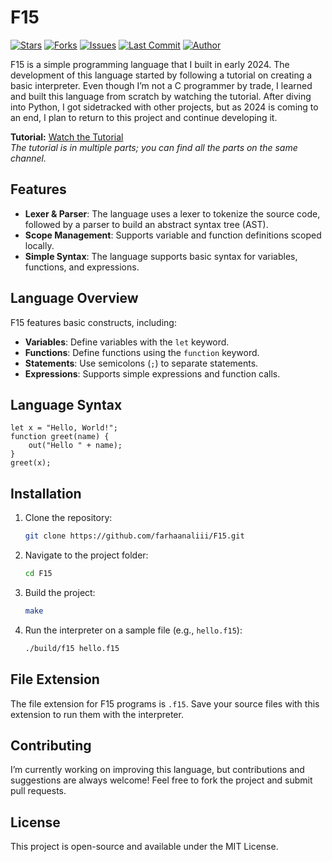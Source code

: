 # F15

[![Stars](https://img.shields.io/github/stars/farhaanaliii/f15?style=for-the-badge\&logo=github\&color=FFD700)](https://github.com/farhaanaliii/f15/stargazers)
[![Forks](https://img.shields.io/github/forks/farhaanaliii/f15?style=for-the-badge\&logo=github\&color=FF69B4)](https://github.com/farhaanaliii/f15/network/members)
[![Issues](https://img.shields.io/github/issues/farhaanaliii/f15?style=for-the-badge\&logo=github\&color=00BFFF)](https://github.com/farhaanaliii/f15/issues)
[![Last Commit](https://img.shields.io/github/last-commit/farhaanaliii/f15?style=for-the-badge\&logo=git\&color=32CD32)](https://github.com/farhaanaliii/f15/commits/main)
[![Author](https://img.shields.io/badge/author-Farhan%20Ali-blueviolet?style=for-the-badge\&logo=github)](https://github.com/farhaanaliii)

</div>

F15 is a simple programming language that I built in early 2024. The development of this language started by following a tutorial on creating a basic interpreter. Even though I’m not a C programmer by trade, I learned and built this language from scratch by watching the tutorial. After diving into Python, I got sidetracked with other projects, but as 2024 is coming to an end, I plan to return to this project and continue developing it.

**Tutorial:** [Watch the Tutorial](https://youtu.be/WABO4o_y8qc)  
*The tutorial is in multiple parts; you can find all the parts on the same channel.*

## Features

- **Lexer & Parser**: The language uses a lexer to tokenize the source code, followed by a parser to build an abstract syntax tree (AST).
- **Scope Management**: Supports variable and function definitions scoped locally.
- **Simple Syntax**: The language supports basic syntax for variables, functions, and expressions.

## Language Overview

F15 features basic constructs, including:

- **Variables**: Define variables with the `let` keyword.
- **Functions**: Define functions using the `function` keyword.
- **Statements**: Use semicolons (`;`) to separate statements.
- **Expressions**: Supports simple expressions and function calls.

## Language Syntax

```f15
let x = "Hello, World!";
function greet(name) {
    out("Hello " + name);
}
greet(x);
```

## Installation

1. Clone the repository:

    ```bash
    git clone https://github.com/farhaanaliii/F15.git
    ```

2. Navigate to the project folder:

    ```bash
    cd F15
    ```

3. Build the project:

    ```bash
    make
    ```

4. Run the interpreter on a sample file (e.g., `hello.f15`):

    ```bash
    ./build/f15 hello.f15
    ```

## File Extension

The file extension for F15 programs is `.f15`. Save your source files with this extension to run them with the interpreter.

## Contributing

I’m currently working on improving this language, but contributions and suggestions are always welcome! Feel free to fork the project and submit pull requests.

## License

This project is open-source and available under the MIT License.
